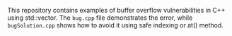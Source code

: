 This repository contains examples of buffer overflow vulnerabilities in C++ using std::vector.  The `bug.cpp` file demonstrates the error, while `bugSolution.cpp` shows how to avoid it using safe indexing or at() method.